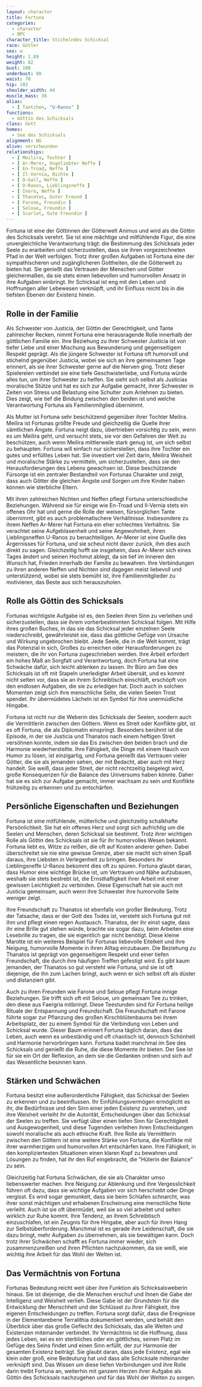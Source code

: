 ```yaml
---
layout: character
title: Fortuna
categories:
  - character
  - NPC
character_title: Stichelndes Schicksal
race: Götter
sex: w
height: 1.89
weight: 82
bust: 108
underbust: 80
waist: 70
hip: 102
shoulder_width: 44
muscle_mass: 36
alias:
  - [ Tantchen, "U-Ranos" ]
functions:
  - Göttin des Schicksals
class: Gott
homes:
  - See des Schicksals
alignment: NG
alive: verschwunden
relationships:
  - [ Meilira, Tochter ]
  - [ Ar-Merer, Ungeliebter Neffe ]
  - [ En-Troad, Neffe ]
  - [ Il-Vernia, Nichte ]
  - [ O-Gall, Neffe ]
  - [ U-Ranos, Lieblingsneffe ]
  - [ Inoro, Neffe ]
  - [ Thanatos, Guter Freund ]
  - [ Farone, Freundin ]
  - [ Seloue, Freundin ]
  - [ Scarlet, Gute Freundin ]
---
```


Fortuna ist eine der Göttinnen der Götterwelt Animus und wird als die Göttin des Schicksals verehrt. Sie ist eine
mächtige und mitfühlende Figur, die eine unvergleichliche Verantwortung trägt: die Bestimmung des Schicksals jeder Seele
zu erarbeiten und sicherzustellen, dass sie ihren vorgezeichneten Pfad in der Welt verfolgen. Trotz ihrer großen
Aufgaben ist Fortuna eine der sympathischeren und zugänglicheren Gottheiten, die die Götterwelt zu bieten hat. Sie
genießt das Vertrauen der Menschen und Götter gleichermaßen, da sie stets einen liebevollen und humorvollen Ansatz in
ihre Aufgaben einbringt. Ihr Schicksal ist eng mit den Leben und Hoffnungen aller Lebewesen verknüpft, und ihr Einfluss
reicht bis in die tiefsten Ebenen der Existenz hinein.

<!--more-->

## Rolle in der Familie

Als Schwester von Justicia, der Göttin der Gerechtigkeit, und Tante zahlreicher Recken, nimmt Fortuna eine herausragende
Rolle innerhalb der göttlichen Familie ein. Ihre Beziehung zu ihrer Schwester Justicia ist von tiefer Liebe und einer
Mischung aus Bewunderung und gegenseitigem Respekt geprägt. Als die jüngere Schwester ist Fortuna oft humorvoll und
stichelnd gegenüber Justicia, wobei sie sich an ihre gemeinsamen Tage erinnert, als sie ihrer Schwester gerne auf die
Nerven ging. Trotz dieser Spielereien verbindet sie eine tiefe Geschwisterliebe, und Fortuna würde alles tun, um ihrer
Schwester zu helfen. Sie sieht sich selbst als Justicias moralische Stütze und hat es sich zur Aufgabe gemacht, ihrer
Schwester in Zeiten von Stress und Belastung eine Schulter zum Anlehnen zu bieten. Dies zeigt, wie tief die Bindung
zwischen den beiden ist und welche Verantwortung Fortuna als Familienmitglied übernimmt.

Als Mutter ist Fortuna sehr beschützend gegenüber ihrer Tochter Meilira. Meilira ist Fortunas größte Freude und
gleichzeitig die Quelle ihrer sämtlichen Ängste. Fortuna neigt dazu, übertrieben vorsichtig zu sein, wenn es um Meilira
geht, und versucht stets, sie vor den Gefahren der Welt zu beschützen, auch wenn Meilira mittlerweile stark genug ist,
um sich selbst zu behaupten. Fortuna will einfach nur sicherstellen, dass ihre Tochter ein gutes und erfülltes Leben
hat. Sie investiert viel Zeit darin, Meilira Weisheit und moralische Stärke zu vermitteln, um sicherzustellen, dass sie
den Herausforderungen des Lebens gewachsen ist. Diese beschützende Fürsorge ist ein zentraler Bestandteil von Fortunas
Charakter und zeigt, dass auch Götter die gleichen Ängste und Sorgen um ihre Kinder haben können wie sterbliche Eltern.

Mit ihren zahlreichen Nichten und Neffen pflegt Fortuna unterschiedliche Beziehungen. Während sie für einige wie
En-Troad und Il-Vernia stets ein offenes Ohr hat und gerne die Rolle der weisen, fürsorglichen Tante übernimmt, gibt es
auch problematischere Verhältnisse. Insbesondere zu ihrem Neffen Ar-Merer hat Fortuna ein eher schlechtes Verhältnis.
Sie verachtet seine Aufgeblasenheit und seine Angewohnheit, ihren Lieblingsneffen U-Ranos zu benachteiligen. Ar-Merer
ist eine Quelle des Ärgernisses für Fortuna, und sie scheut nicht davor zurück, ihm dies auch direkt zu sagen.
Gleichzeitig hofft sie insgeheim, dass Ar-Merer sich eines Tages ändert und seinen Hochmut ablegt, da sie tief im
Inneren den Wunsch hat, Frieden innerhalb der Familie zu bewahren. Ihre Verbindungen zu ihren anderen Neffen und Nichten
sind dagegen meist liebevoll und unterstützend, wobei sie stets bemüht ist, ihre Familienmitglieder zu motivieren, das
Beste aus sich herauszuholen.

## Rolle als Göttin des Schicksals

Fortunas wichtigste Aufgabe ist es, den Seelen ihren Sinn zu verleihen und sicherzustellen, dass sie ihrem
vorherbestimmten Schicksal folgen. Mit Hilfe ihres großen Buches, in das sie das Schicksal jeder einzelnen Seele
niederschreibt, gewährleistet sie, dass das göttliche Gefüge von Ursache und Wirkung ungebrochen bleibt. Jede Seele, die
in die Welt kommt, trägt das Potenzial in sich, Großes zu erreichen oder Herausforderungen zu meistern, die ihr von
Fortuna zugeschrieben werden. Ihre Arbeit erfordert ein hohes Maß an Sorgfalt und Verantwortung, doch Fortuna hat eine
Schwäche dafür, sich leicht ablenken zu lassen. Ihr Büro am See des Schicksals ist oft mit Stapeln unerledigter Arbeit
übersät, und es kommt nicht selten vor, dass sie an ihrem Schreibtisch einschläft, erschöpft von den endlosen Aufgaben,
die sie zu erledigen hat. Doch auch in solchen Momenten zeigt sich ihre menschliche Seite, die vielen Seelen Trost
spendet. Ihr übermüdetes Lächeln ist ein Symbol für ihre unermüdliche Hingabe.

Fortuna ist nicht nur die Weberin des Schicksals der Seelen, sondern auch die Vermittlerin zwischen den Göttern. Wenn es
Streit oder Konflikte gibt, ist es oft Fortuna, die als Diplomatin einspringt. Besonders berühmt ist die Episode, in der
sie Justicia und Thanatos nach einem heftigen Streit versöhnen konnte, indem sie das Eis zwischen den beiden brach und
die Harmonie wiederherstellte. Ihre Fähigkeit, die Dinge mit einem Hauch von Humor zu lösen, ist einzigartig, und
Fortuna genießt das Vertrauen vieler Götter, die sie als jemanden sehen, der mit Bedacht, aber auch mit Herz handelt.
Sie weiß, dass jeder Streit, der nicht rechtzeitig beigelegt wird, große Konsequenzen für die Balance des Universums
haben könnte. Daher hat sie es sich zur Aufgabe gemacht, immer wachsam zu sein und Konflikte frühzeitig zu erkennen und
zu entschärfen.

## Persönliche Eigenschaften und Beziehungen

Fortuna ist eine mitfühlende, mütterliche und gleichzeitig schalkhafte Persönlichkeit. Sie hat ein offenes Herz und
sorgt sich aufrichtig um die Seelen und Menschen, deren Schicksal sie bestimmt. Trotz ihrer wichtigen Rolle als Göttin
des Schicksals ist sie für ihr humorvolles Wesen bekannt. Fortuna liebt es, Witze zu reißen, die oft auf Kosten anderer
gehen. Dabei überschreitet sie nie eine gewisse Grenze, aber sie macht sich einen Spaß daraus, ihre Liebsten in
Verlegenheit zu bringen. Besonders ihr Lieblingsneffe U-Ranos bekommt dies oft zu spüren. Fortuna glaubt daran, dass
Humor eine wichtige Brücke ist, um Vertrauen und Nähe aufzubauen, weshalb sie stets bestrebt ist, die Ernsthaftigkeit
ihrer Arbeit mit einer gewissen Leichtigkeit zu verbinden. Diese Eigenschaft hat sie auch mit Justicia gemeinsam, auch
wenn ihre Schwester ihre humorvolle Seite weniger zeigt.

Ihre Freundschaft zu Thanatos ist ebenfalls von großer Bedeutung. Trotz der Tatsache, dass er der Gott des Todes ist,
versteht sich Fortuna gut mit ihm und pflegt einen regen Austausch. Thanatos, der ihr einst sagte, dass ihr eine Brille
gut stehen würde, brachte sie sogar dazu, beim Arbeiten eine Lesebrille zu tragen, die sie eigentlich gar nicht
benötigt. Diese kleine Marotte ist ein weiteres Beispiel für Fortunas liebevolle Eitelkeit und ihre Neigung, humorvolle
Momente in ihren Alltag einzubauen. Die Beziehung zu Thanatos ist geprägt von gegenseitigem Respekt und einer tiefen
Freundschaft, die durch ihre häufigen Treffen gefestigt wird. Es gibt kaum jemanden, der Thanatos so gut versteht wie
Fortuna, und sie ist oft diejenige, die ihn zum Lachen bringt, auch wenn er sich selbst oft als düster und distanziert
gibt.

Auch zu ihren Freunden wie Farone und Seloue pflegt Fortuna innige Beziehungen. Sie trifft sich oft mit
Seloue, um gemeinsam Tee zu trinken, den diese aus Faergria mitbringt. Diese Teestunden sind für Fortuna heilige Rituale
der Entspannung und Freundschaft. Die Freundschaft mit Farone führte sogar zur Pflanzung des großen Kirschblütenbaums
bei ihrem Arbeitsplatz, der zu einem Symbol für die Verbindung von Leben und Schicksal wurde. Dieser Baum erinnert
Fortuna täglich daran, dass das Leben, auch wenn es unbeständig und oft chaotisch ist, dennoch Schönheit und Harmonie
hervorbringen kann. Fortuna badet manchmal im See des Schicksals und genießt die Ruhe, die diese Momente ihr bieten. Der
See ist für sie ein Ort der Reflexion, an dem sie die Gedanken ordnen und sich auf das Wesentliche besinnen kann.

## Stärken und Schwächen

Fortuna besitzt eine außerordentliche Fähigkeit, das Schicksal der Seelen zu erkennen und zu beeinflussen. Ihr
Einfühlungsvermögen ermöglicht es ihr, die Bedürfnisse und den Sinn einer jeden Existenz zu verstehen, und ihre Weisheit
verleiht ihr die Autorität, Entscheidungen über das Schicksal der Seelen zu treffen. Sie verfügt über einen tiefen Sinn
für Gerechtigkeit und Ausgewogenheit, und diese Tugenden verleihen ihren Entscheidungen sowohl moralische als auch
ethische Kraft. Ihre Rolle als Vermittlerin zwischen den Göttern ist eine weitere Stärke von Fortuna, die Konflikte mit
ihrer warmherzigen und humorvollen Art entschärfen kann. Ihre Fähigkeit, in den kompliziertesten Situationen einen
klaren Kopf zu bewahren und Lösungen zu finden, hat ihr den Ruf eingebracht, die "Hüterin der Balance" zu sein.

Gleichzeitig hat Fortuna Schwächen, die sie als Charakter umso liebenswerter machen. Ihre Neigung zur Ablenkung und ihre
Vergesslichkeit führen oft dazu, dass sie wichtige Aufgaben vor sich herschiebt oder Dinge vergisst. Es wird sogar
gemunkelt, dass sie beim Schlafen schnarcht, was ihrer sonst mächtigen und erhabenen Erscheinung eine menschliche Note
verleiht. Auch ist sie oft übermüdet, weil sie so viel arbeitet und selten wirklich zur Ruhe kommt. Ihre Tendenz, an
ihrem Schreibtisch einzuschlafen, ist ein Zeugnis für ihre Hingabe, aber auch für ihren Hang zur Selbstüberforderung.
Manchmal ist es gerade ihre Leidenschaft, die sie dazu bringt, mehr Aufgaben zu übernehmen, als sie bewältigen kann.
Doch trotz ihrer Schwächen schafft es Fortuna immer wieder, sich zusammenzureißen und ihren Pflichten nachzukommen, da
sie weiß, wie wichtig ihre Arbeit für das Wohl der Welten ist.

## Das Vermächtnis von Fortuna

Fortunas Bedeutung reicht weit über ihre Funktion als Schicksalsweberin hinaus. Sie ist diejenige, die die Menschen
erschuf und ihnen die Gabe der Intelligenz und Weisheit verlieh. Diese Gabe ist der Grundstein für die Entwicklung der
Menschheit und der Schlüssel zu ihrer Fähigkeit, ihre eigenen Entscheidungen zu treffen. Fortuna sorgt dafür, dass die
Ereignisse in der Elementarebene Terralithia dokumentiert werden, und behält den Überblick über das große Geflecht des
Schicksals, das alle Welten und Existenzen miteinander verbindet. Ihr Vermächtnis ist die Hoffnung, dass jedes Leben,
sei es ein sterbliches oder ein göttliches, seinen Platz im Gefüge des Seins findet und einen Sinn erfüllt, der zur
Harmonie der gesamten Existenz beiträgt. Sie glaubt daran, dass jede Existenz, egal wie klein oder groß, eine Bedeutung
hat und dass alle Schicksale miteinander verknüpft sind. Das Wissen um diese tiefen Verbindungen und ihre Rolle darin
treibt Fortuna an, weiterhin mit ganzem Herzen ihrer Aufgabe als Göttin des Schicksals nachzugehen und für das Wohl der
Welten zu sorgen.
